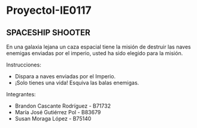 # ProyectoI-IE0117
## SPACESHIP SHOOTER

En una galaxia lejana un caza espacial tiene la misión  de  destruir  las  naves enemigas enviadas por el imperio, usted ha sido elegido para la misión.

Instrucciones:

* Dispara a naves enviadas por el Imperio.
* ¡Solo tienes una vida! Esquiva las balas enemigas.

Integrantes:

* Brandon Cascante Rodríguez - B71732
* María José Gutiérrez Pol - B83679
* Susan Moraga López - B75140
